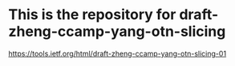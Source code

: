 # This is the repository for draft-zheng-ccamp-yang-otn-slicing
https://tools.ietf.org/html/draft-zheng-ccamp-yang-otn-slicing-01
